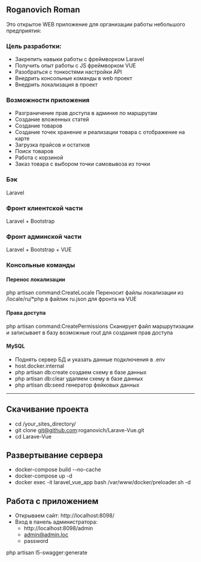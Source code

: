 ## Roganovich Roman

Это открытое WEB приложение для организации работы небольшого предприятия:

### Цель разработки:
 - Закрепить навыки работы с фреймворком Laravel
 - Получить опыт работы с JS фреймворком VUE
 - Разобраться с тонкостями настройки API
 - Внедрить консольные команды в web проект
 - Внедрить локализация в проект

### Возможности приложения
 - Разграничение прав доступа в админке по маршрутам
 - Создание вложенных статей
 - Создание товаров
 - Создание точек хранение и реализации товара с отображение на карте
 - Загрузка прайсов и остатков
 - Поиск товаров
 - Работа с корзиной
 - Заказ товара с выбором точки самовывоза из точки

### Бэк 
Laravel

### Фронт клиентской части
Laravel + Bootstrap

### Фронт админской части
Laravel + Bootstrap + VUE

### Консольные команды

#### Перенос локализации
php artisan command:CreateLocale
Переносит файлы локализации из /locale/ru/*php в файлик ru.json для фронта на VUE

#### Права доступа
php artisan command:CreatePermissions
Сканирует файл маршрутизации и записывает в базу возможные rout для создания прав доступа

#### MySQL
 - Поднять сервер БД и указать данные подключения в .env
 - host.docker.internal
 - php artisan db:create создаем схему в базе данных
 - php artisan db:clear удаляем схему в базе данных
 - php artisan db:seed генератор фейковых данных

---
## Скачивание проекта
- cd /your_sites_directory/
- git clone git@github.com:roganovich/Larave-Vue.git
- cd Larave-Vue

## Развертывание сервера
 - docker-compose build --no-cache
 - docker-compose up -d
 - docker exec -it laravel_vue_app bash /var/www/docker/preloader.sh -d

## Работа с приложением
 - Открываем сайт: http://localhost:8098/
 - Вход в панель администратора:
   - http://localhost:8098/admin
   - admin@admin.loc
   - password

php artisan l5-swagger:generate
